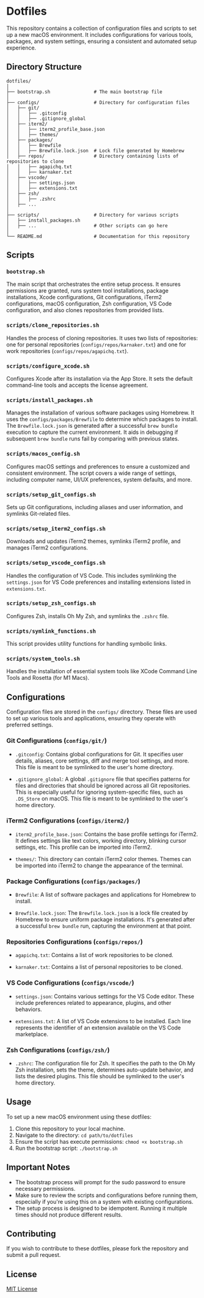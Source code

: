 # Dotfiles

This repository contains a collection of configuration files and scripts to set up a new macOS environment. It includes configurations for various tools, packages, and system settings, ensuring a consistent and automated setup experience.

## Directory Structure

```plaintext
dotfiles/
│
├── bootstrap.sh                # The main bootstrap file
│
├── configs/                    # Directory for configuration files
│   ├── git/
│   │   ├── .gitconfig
│   │   ├── .gitignore_global
│   ├── iterm2/
│   │   ├── iterm2_profile_base.json
│   │   ├── themes/
│   ├── packages/
│   │   ├── Brewfile
│   │   ├── Brewfile.lock.json  # Lock file generated by Homebrew
│   ├── repos/                  # Directory containing lists of repositories to clone
│   │   ├── agapichq.txt
│   │   ├── karnaker.txt
│   ├── vscode/
│   │   ├── settings.json
│   │   ├── extensions.txt
│   ├── zsh/
│   │   ├── .zshrc
│   ├── ...
│
├── scripts/                    # Directory for various scripts
│   ├── install_packages.sh
│   ├── ...                     # Other scripts can go here
│
└── README.md                   # Documentation for this repository
```

## Scripts

### `bootstrap.sh`

The main script that orchestrates the entire setup process. It ensures permissions are granted, runs system tool installations, package installations, Xcode configurations, Git configurations, iTerm2 configurations, macOS configuration, Zsh configuration, VS Code configuration, and also clones repositories from provided lists.

### `scripts/clone_repositories.sh`

Handles the process of cloning repositories. It uses two lists of repositories: one for personal repositories (`configs/repos/karnaker.txt`) and one for work repositories (`configs/repos/agapichq.txt`).

### `scripts/configure_xcode.sh`

Configures Xcode after its installation via the App Store. It sets the default command-line tools and accepts the license agreement.

### `scripts/install_packages.sh`

Manages the installation of various software packages using Homebrew. It uses the `configs/packages/Brewfile` to determine which packages to install. The `Brewfile.lock.json` is generated after a successful `brew bundle` execution to capture the current environment. It aids in debugging if subsequent `brew bundle` runs fail by comparing with previous states.

### `scripts/macos_config.sh`

Configures macOS settings and preferences to ensure a customized and consistent environment. The script covers a wide range of settings, including computer name, UI/UX preferences, system defaults, and more.

### `scripts/setup_git_configs.sh`

Sets up Git configurations, including aliases and user information, and symlinks Git-related files.

### `scripts/setup_iterm2_configs.sh`

Downloads and updates iTerm2 themes, symlinks iTerm2 profile, and manages iTerm2 configurations.

### `scripts/setup_vscode_configs.sh`

Handles the configuration of VS Code. This includes symlinking the `settings.json` for VS Code preferences and installing extensions listed in `extensions.txt`.

### `scripts/setup_zsh_configs.sh`

Configures Zsh, installs Oh My Zsh, and symlinks the `.zshrc` file.

### `scripts/symlink_functions.sh`

This script provides utility functions for handling symbolic links.

### `scripts/system_tools.sh`

Handles the installation of essential system tools like XCode Command Line Tools and Rosetta (for M1 Macs).

## Configurations

Configuration files are stored in the `configs/` directory. These files are used to set up various tools and applications, ensuring they operate with preferred settings.

### Git Configurations (`configs/git/`)

- `.gitconfig`: Contains global configurations for Git. It specifies user details, aliases, core settings, diff and merge tool settings, and more. This file is meant to be symlinked to the user's home directory.

- `.gitignore_global`: A global `.gitignore` file that specifies patterns for files and directories that should be ignored across all Git repositories. This is especially useful for ignoring system-specific files, such as `.DS_Store` on macOS. This file is meant to be symlinked to the user's home directory.

### iTerm2 Configurations (`configs/iterm2/`)

- `iterm2_profile_base.json`: Contains the base profile settings for iTerm2. It defines settings like text colors, working directory, blinking cursor settings, etc. This profile can be imported into iTerm2.

- `themes/`: This directory can contain iTerm2 color themes. Themes can be imported into iTerm2 to change the appearance of the terminal.

### Package Configurations (`configs/packages/`)

- `Brewfile`: A list of software packages and applications for Homebrew to install.

- `Brewfile.lock.json`: The `Brewfile.lock.json` is a lock file created by Homebrew to ensure uniform package installations. It's generated after a successful `brew bundle` run, capturing the environment at that point.

### Repositories Configurations (`configs/repos/`)

- `agapichq.txt`: Contains a list of work repositories to be cloned.

- `karnaker.txt`: Contains a list of personal repositories to be cloned.
  
### VS Code Configurations (`configs/vscode/`)

- `settings.json`: Contains various settings for the VS Code editor. These include preferences related to appearance, plugins, and other behaviors.
  
- `extensions.txt`: A list of VS Code extensions to be installed. Each line represents the identifier of an extension available on the VS Code marketplace.

### Zsh Configurations (`configs/zsh/`)

- `.zshrc`: The configuration file for Zsh. It specifies the path to the Oh My Zsh installation, sets the theme, determines auto-update behavior, and lists the desired plugins. This file should be symlinked to the user's home directory.

## Usage

To set up a new macOS environment using these dotfiles:

1. Clone this repository to your local machine.
2. Navigate to the directory: `cd path/to/dotfiles`
3. Ensure the script has execute permissions: `chmod +x bootstrap.sh`
4. Run the bootstrap script: `./bootstrap.sh`

## Important Notes

- The bootstrap process will prompt for the sudo password to ensure necessary permissions.
- Make sure to review the scripts and configurations before running them, especially if you're using this on a system with existing configurations.
- The setup process is designed to be idempotent. Running it multiple times should not produce different results.

## Contributing

If you wish to contribute to these dotfiles, please fork the repository and submit a pull request.

## License

[MIT License](license)
